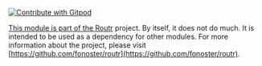 <a href="https://gitpod.io/#https://github.com/fonoster/routr"> <img src="https://img.shields.io/badge/Contribute%20with-Gitpod-908a85?logo=gitpod" alt="Contribute with Gitpod" />

This module is part of the [Routr](https://routr.io) project. By itself, it does not do much. It is intended to be used as a dependency for other modules. For more information about the project, please visit [https://github.com/fonoster/routr](https://github.com/fonoster/routr).